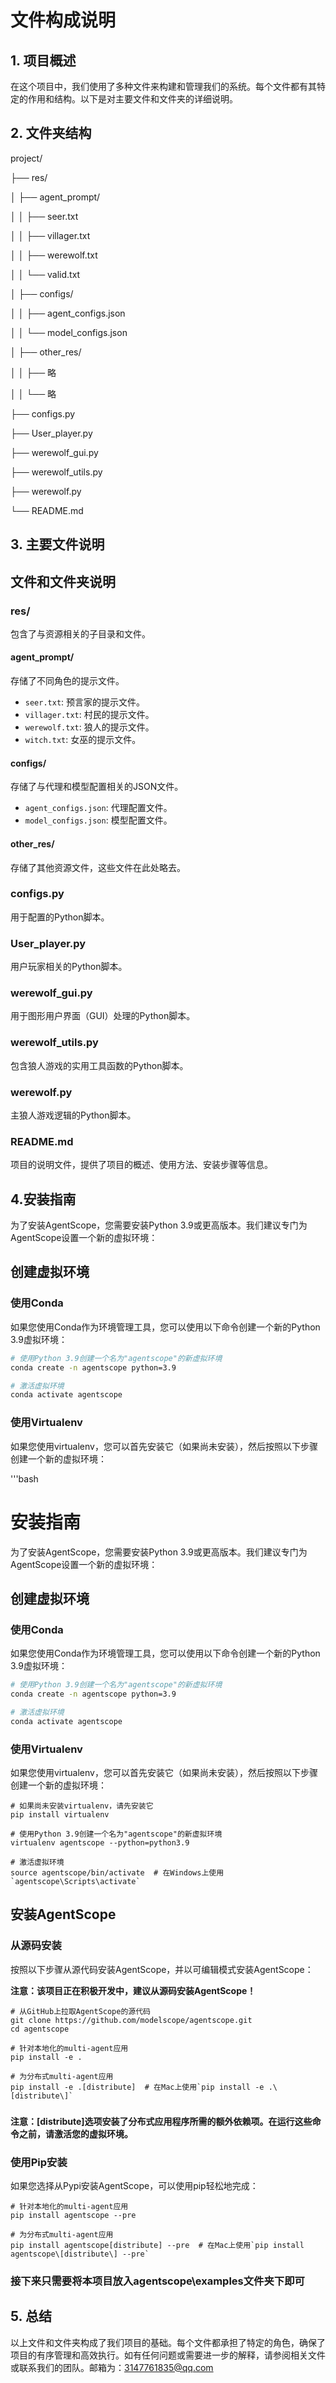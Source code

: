 # 文件构成说明

## 1. 项目概述

在这个项目中，我们使用了多种文件来构建和管理我们的系统。每个文件都有其特定的作用和结构。以下是对主要文件和文件夹的详细说明。

## 2. 文件夹结构

project/

├── res/

│ ├── agent_prompt/

│ │ ├── seer.txt

│ │ ├── villager.txt

│ │ ├── werewolf.txt

│ │ └── valid.txt

│ ├── configs/

│ │ ├── agent_configs.json

│ │ └── model_configs.json

│ ├── other_res/

│ │ ├── 略

│ │ └── 略

├── configs.py

├── User_player.py

├── werewolf_gui.py

├── werewolf_utils.py

├── werewolf.py

└── README.md

## 3. 主要文件说明

## 文件和文件夹说明

### res/

包含了与资源相关的子目录和文件。

#### agent_prompt/

存储了不同角色的提示文件。

- `seer.txt`: 预言家的提示文件。
- `villager.txt`: 村民的提示文件。
- `werewolf.txt`: 狼人的提示文件。
- `witch.txt`: 女巫的提示文件。

#### configs/

存储了与代理和模型配置相关的JSON文件。

- `agent_configs.json`: 代理配置文件。
- `model_configs.json`: 模型配置文件。

#### other_res/

存储了其他资源文件，这些文件在此处略去。

### configs.py

用于配置的Python脚本。

### User_player.py

用户玩家相关的Python脚本。

### werewolf_gui.py

用于图形用户界面（GUI）处理的Python脚本。

### werewolf_utils.py

包含狼人游戏的实用工具函数的Python脚本。

### werewolf.py

主狼人游戏逻辑的Python脚本。

### README.md

项目的说明文件，提供了项目的概述、使用方法、安装步骤等信息。

## 4.安装指南

为了安装AgentScope，您需要安装Python 3.9或更高版本。我们建议专门为AgentScope设置一个新的虚拟环境：

## 创建虚拟环境

### 使用Conda

如果您使用Conda作为环境管理工具，您可以使用以下命令创建一个新的Python 3.9虚拟环境：

```bash
# 使用Python 3.9创建一个名为"agentscope"的新虚拟环境
conda create -n agentscope python=3.9

# 激活虚拟环境
conda activate agentscope
```

### 使用Virtualenv

如果您使用virtualenv，您可以首先安装它（如果尚未安装），然后按照以下步骤创建一个新的虚拟环境：

'''bash

# 安装指南

为了安装AgentScope，您需要安装Python 3.9或更高版本。我们建议专门为AgentScope设置一个新的虚拟环境：

## 创建虚拟环境

### 使用Conda

如果您使用Conda作为环境管理工具，您可以使用以下命令创建一个新的Python 3.9虚拟环境：

```bash
# 使用Python 3.9创建一个名为"agentscope"的新虚拟环境
conda create -n agentscope python=3.9

# 激活虚拟环境
conda activate agentscope
```


### 使用Virtualenv

如果您使用virtualenv，您可以首先安装它（如果尚未安装），然后按照以下步骤创建一个新的虚拟环境：

```
# 如果尚未安装virtualenv，请先安装它
pip install virtualenv

# 使用Python 3.9创建一个名为"agentscope"的新虚拟环境
virtualenv agentscope --python=python3.9

# 激活虚拟环境
source agentscope/bin/activate  # 在Windows上使用`agentscope\Scripts\activate`

```



## 安装AgentScope

### 从源码安装

按照以下步骤从源代码安装AgentScope，并以可编辑模式安装AgentScope：

**注意：该项目正在积极开发中，建议从源码安装AgentScope！**



```
# 从GitHub上拉取AgentScope的源代码
git clone https://github.com/modelscope/agentscope.git
cd agentscope

# 针对本地化的multi-agent应用
pip install -e .

# 为分布式multi-agent应用
pip install -e .[distribute]  # 在Mac上使用`pip install -e .\[distribute\]`

```

### 

**注意：[distribute]选项安装了分布式应用程序所需的额外依赖项。在运行这些命令之前，请激活您的虚拟环境。**

### 使用Pip安装

如果您选择从Pypi安装AgentScope，可以使用pip轻松地完成：

```
# 针对本地化的multi-agent应用
pip install agentscope --pre

# 为分布式multi-agent应用
pip install agentscope[distribute] --pre  # 在Mac上使用`pip install agentscope\[distribute\] --pre`

```

### 接下来只需要将本项目放入agentscope\examples文件夹下即可

## 5. 总结

以上文件和文件夹构成了我们项目的基础。每个文件都承担了特定的角色，确保了项目的有序管理和高效执行。如有任何问题或需要进一步的解释，请参阅相关文件或联系我们的团队。邮箱为：3147761835@qq.com
